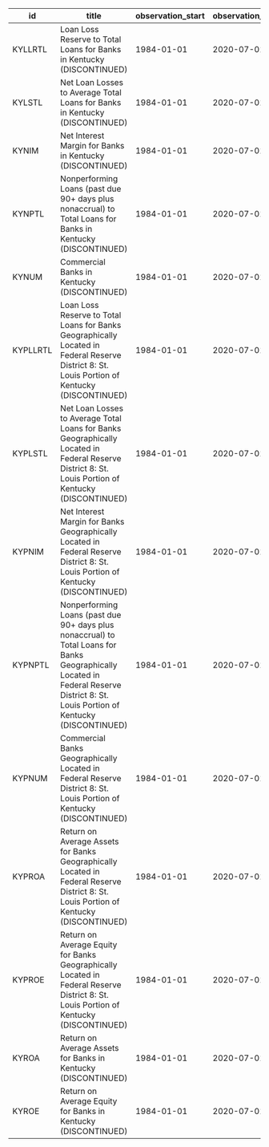 | id       | title                                                                                                                                                                               | observation_start   | observation_end   |
|----------|-------------------------------------------------------------------------------------------------------------------------------------------------------------------------------------|---------------------|-------------------|
| KYLLRTL  | Loan Loss Reserve to Total Loans for Banks in Kentucky (DISCONTINUED)                                                                                                               | 1984-01-01          | 2020-07-01        |
| KYLSTL   | Net Loan Losses to Average Total Loans for Banks in Kentucky (DISCONTINUED)                                                                                                         | 1984-01-01          | 2020-07-01        |
| KYNIM    | Net Interest Margin for Banks in Kentucky (DISCONTINUED)                                                                                                                            | 1984-01-01          | 2020-07-01        |
| KYNPTL   | Nonperforming Loans (past due 90+ days plus nonaccrual) to Total Loans for Banks in Kentucky (DISCONTINUED)                                                                         | 1984-01-01          | 2020-07-01        |
| KYNUM    | Commercial Banks in Kentucky (DISCONTINUED)                                                                                                                                         | 1984-01-01          | 2020-07-01        |
| KYPLLRTL | Loan Loss Reserve to Total Loans for Banks Geographically Located in Federal Reserve District 8: St. Louis Portion of Kentucky (DISCONTINUED)                                       | 1984-01-01          | 2020-07-01        |
| KYPLSTL  | Net Loan Losses to Average Total Loans for Banks Geographically Located in Federal Reserve District 8: St. Louis Portion of Kentucky (DISCONTINUED)                                 | 1984-01-01          | 2020-07-01        |
| KYPNIM   | Net Interest Margin for Banks Geographically Located in Federal Reserve District 8: St. Louis Portion of Kentucky (DISCONTINUED)                                                    | 1984-01-01          | 2020-07-01        |
| KYPNPTL  | Nonperforming Loans (past due 90+ days plus nonaccrual) to Total Loans for Banks Geographically Located in Federal Reserve District 8: St. Louis Portion of Kentucky (DISCONTINUED) | 1984-01-01          | 2020-07-01        |
| KYPNUM   | Commercial Banks Geographically Located in Federal Reserve District 8: St. Louis Portion of Kentucky (DISCONTINUED)                                                                 | 1984-01-01          | 2020-07-01        |
| KYPROA   | Return on Average Assets for Banks Geographically Located in Federal Reserve District 8: St. Louis Portion of Kentucky (DISCONTINUED)                                               | 1984-01-01          | 2020-07-01        |
| KYPROE   | Return on Average Equity for Banks Geographically Located in Federal Reserve District 8: St. Louis Portion of Kentucky (DISCONTINUED)                                               | 1984-01-01          | 2020-07-01        |
| KYROA    | Return on Average Assets for Banks in Kentucky (DISCONTINUED)                                                                                                                       | 1984-01-01          | 2020-07-01        |
| KYROE    | Return on Average Equity for Banks in Kentucky (DISCONTINUED)                                                                                                                       | 1984-01-01          | 2020-07-01        |
